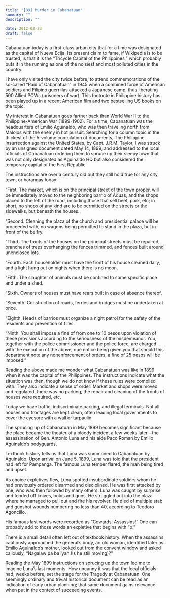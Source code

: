 ```yaml
---
title: "[89] Murder in Cabanatuan"
summary: ""
description: ""

date: 2012-02-23
draft: false
---
```


Cabanatuan today is a first-class urban city that for a time was designated as the capital of Nueva Ecija. Its present claim to fame, if Wikipedia is to be trusted, is that it is the “Tricycle Capital of the Philippines,” which probably puts it in the running as one of the noisiest and most polluted cities in the country.

I have only visited the city twice before, to attend commemorations of the so-called “Raid of Cabanatuan” in 1945 when a combined force of American soldiers and Filipino guerrillas attacked a Japanese camp, thus liberating 500 Allied POWs (prisoners of war). This footnote in Philippine history has been played up in a recent American film and two bestselling US books on the topic.

My interest in Cabanatuan goes farther back than World War II to the Philippine-American War (1899-1902). For a time, Cabanatuan was the headquarters of Emilio Aguinaldo, who was then traveling north from Malolos with the enemy in hot pursuit. Searching for a column topic in the thickest of the 5-volume compilation of documents, The Philippine Insurrection against the United States, by Capt. J.R.M. Taylor, I was struck by an unsigned document dated May 14, 1899, and addressed to the local officials of Cabanatuan ordering them to spruce up their sleepy town that was not only designated as Aguinaldo HQ but also considered the temporary capital of the First Republic.

The instructions are over a century old but they still hold true for any city, town, or barangay today:

“First. The market, which is on the principal street of the town proper, will be immediately moved to the neighboring barrio of Aduas, and the shops placed to the left of the road, including those that sell beef, pork, etc; in short, no shops of any kind are to be permitted on the streets or the sidewalks, but beneath the houses.

“Second. Cleaning the plaza of the church and presidential palace will be proceeded with, no wagons being permitted to stand in the plaza, but in front of the belfry.

“Third. The fronts of the houses on the principal streets must be repaired, branches of trees overhanging the fences trimmed, and fences built around unenclosed lots.

“Fourth. Each householder must have the front of his house cleaned daily, and a light hung out on nights when there is no moon.

“Fifth. The slaughter of animals must be confined to some specific place and under a shed.

“Sixth. Owners of houses must have rears built in case of absence thereof.

“Seventh. Construction of roads, ferries and bridges must be undertaken at once.

“Eighth. Heads of barrios must organize a night patrol for the safety of the residents and prevention of fires.

“Ninth. You shall impose a fine of from one to 10 pesos upon violation of these provisions according to the seriousness of the misdemeanor. You, together with the police commissioner and the police force, are charged with the execution of the above, due notice being given you that should this department note any nonenforcement of orders, a fine of 25 pesos will be imposed.”

Reading the above made me wonder what Cabanatuan was like in 1899 when it was the capital of the Philippines. The instructions indicate what the situation was then, though we do not know if these rules were complied with. They also indicate a sense of order: Market and shops were moved and regulated, there was no parking, the repair and cleaning of the fronts of houses were required, etc.

Today we have traffic, indiscriminate parking, and illegal terminals. Not all houses and frontages are kept clean, often leading local governments to cover the eyesore with a wall or tarpaulin.

The sprucing up of Cabanatuan in May 1899 becomes significant because the place became the theater of a bloody incident a few weeks later—the assassination of Gen. Antonio Luna and his aide Paco Roman by Emilio Aguinaldo’s bodyguards.

Textbook history tells us that Luna was summoned to Cabanatuan by Aguinaldo. Upon arrival on June 5, 1899, Luna was told that the president had left for Pampanga. The famous Luna temper flared, the man being tired and upset.

As choice expletives flew, Luna spotted insubordinate soldiers whom he had previously ordered disarmed and disciplined. He was first attacked by one, who was then followed by many others. Luna was caught by surprise and fended off knives, bolos and guns. He struggled out into the plaza where he managed to pull out and fire his revolver. He died of multiple stab and gunshot wounds numbering no less than 40, according to Teodoro Agoncillo.

His famous last words were recorded as “Cowards! Assassins!” One can probably add to those words an expletive that begins with “p.”

There is a small detail often left out of textbook history. When the assassins cautiously approached the general’s body, an old woman, identified later as Emilio Aguinaldo’s mother, looked out from the convent window and asked callously, “Nagalaw pa ba iyan (Is he still moving)?”

Reading the May 1899 instructions on sprucing up the town led me to imagine Luna’s last moments. How uncanny it was that the local officials had, weeks before, set the stage for the Tragedy at Cabanatuan. One seemingly ordinary and trivial historical document can be read as an indication of early urban planning; that same document gains relevance when put in the context of succeeding events.
